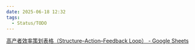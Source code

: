```yaml
---
date: 2025-06-18 12:32
tags:
  - Status/TODO
---
```


[高产者效率策划表格（Structure–Action–Feedback Loop） - Google Sheets](https://docs.google.com/spreadsheets/d/1a9f8bm1dMUISTiCFW37poJ9xZjym134uoXzYPRZHVPg/edit?gid=1315670724#gid=1315670724)
